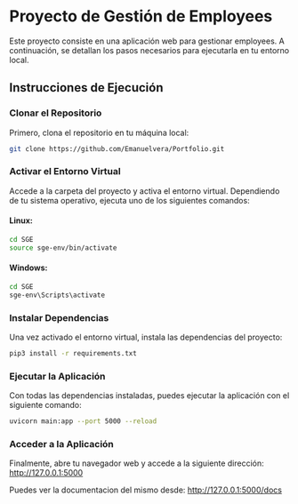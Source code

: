 # Proyecto de Gestión de Employees

Este proyecto consiste en una aplicación web para gestionar employees. A continuación, se detallan los pasos necesarios para ejecutarla en tu entorno local.

## Instrucciones de Ejecución

### Clonar el Repositorio
Primero, clona el repositorio en tu máquina local:

```bash
git clone https://github.com/Emanuelvera/Portfolio.git
```

### Activar el Entorno Virtual

Accede a la carpeta del proyecto y activa el entorno virtual. Dependiendo de tu sistema operativo, ejecuta uno de los siguientes comandos:

#### Linux:

```bash
cd SGE
source sge-env/bin/activate
```

#### Windows:

```bash
cd SGE
sge-env\Scripts\activate
```

### Instalar Dependencias
Una vez activado el entorno virtual, instala las dependencias del proyecto:

```bash
pip3 install -r requirements.txt
```

### Ejecutar la Aplicación
Con todas las dependencias instaladas, puedes ejecutar la aplicación con el siguiente comando:

```bash
uvicorn main:app --port 5000 --reload
```

### Acceder a la Aplicación

Finalmente, abre tu navegador web y accede a la siguiente dirección:
http://127.0.0.1:5000

Puedes ver la documentacion del mismo desde:
http://127.0.0.1:5000/docs